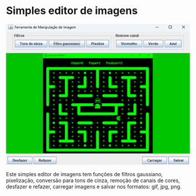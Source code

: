 # Simples editor de imagens

!['Imagem Editor'](imagem-editor.png)

<p>
  Este simples editor de imagens tem funções de filtros gaussiano, pixelização, conversão para tons de cinza, remoção de 
  canais de cores, desfazer e refazer, carregar imagens e salvar nos formatos: gif, jpg, png.
</p>
